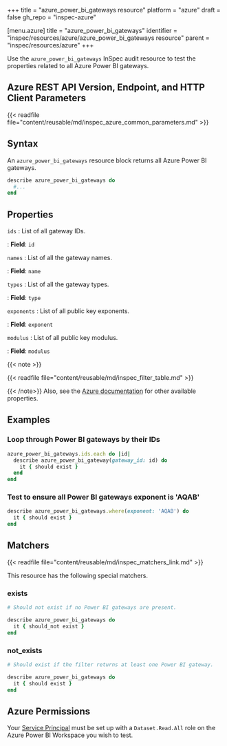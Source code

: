 +++
title = "azure_power_bi_gateways resource"
platform = "azure"
draft = false
gh_repo = "inspec-azure"

[menu.azure]
title = "azure_power_bi_gateways"
identifier = "inspec/resources/azure/azure_power_bi_gateways resource"
parent = "inspec/resources/azure"
+++

Use the `azure_power_bi_gateways` InSpec audit resource to test the properties related to all Azure Power BI gateways.

## Azure REST API Version, Endpoint, and HTTP Client Parameters

{{< readfile file="content/reusable/md/inspec_azure_common_parameters.md" >}}

## Syntax

An `azure_power_bi_gateways` resource block returns all Azure Power BI gateways.

```ruby
describe azure_power_bi_gateways do
  #...
end
```

## Properties

`ids`
: List of all gateway IDs.

: **Field**: `id`

`names`
: List of all the gateway names.

: **Field**: `name`

`types`
: List of all the gateway types.

: **Field**: `type`

`exponents`
: List of all public key exponents.

: **Field**: `exponent`

`modulus`
: List of all public key modulus.

: **Field**: `modulus`

{{< note >}}

{{< readfile file="content/reusable/md/inspec_filter_table.md" >}}

{{< /note>}}
Also, see the [Azure documentation](https://docs.microsoft.com/en-us/rest/api/power-bi/Gateways/get-Gateways) for other available properties.

## Examples

### Loop through Power BI gateways by their IDs

```ruby
azure_power_bi_gateways.ids.each do |id|
  describe azure_power_bi_gateway(gateway_id: id) do
    it { should exist }
  end
end
```

### Test to ensure all Power BI gateways exponent is 'AQAB'

```ruby
describe azure_power_bi_gateways.where(exponent: 'AQAB') do
  it { should exist }
end
```

## Matchers

{{< readfile file="content/reusable/md/inspec_matchers_link.md" >}}

This resource has the following special matchers.

### exists

```ruby
# Should not exist if no Power BI gateways are present.

describe azure_power_bi_gateways do
  it { should_not exist }
end
```

### not_exists

```ruby
# Should exist if the filter returns at least one Power BI gateway.

describe azure_power_bi_gateways do
  it { should exist }
end
```

## Azure Permissions

Your [Service Principal](https://docs.microsoft.com/en-us/azure/azure-resource-manager/resource-group-create-service-principal-portal) must be set up with a `Dataset.Read.All` role on the Azure Power BI Workspace you wish to test.
